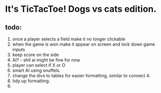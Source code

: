 # It's TicTacToe! Dogs vs cats edition.

## todo:
1. once a player selects a field make it no longer clickable
2. when the game is won make it appear on screen and lock down game inputs
3. keep score on the side
4. AI? - shit ai might be fine for now
5. player can select if X or O
6. smart AI using snuffels.
7. change the divs to tables for easier formatting, similar to connect 4.
8. tidy up formatting.
9.
